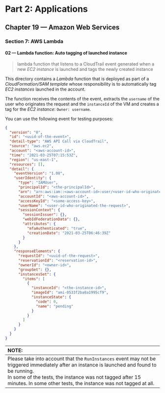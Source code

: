 # Part 2: Applications
## Chapter 19 &mdash; Amazon Web Services
### Section 7: AWS Lambda
#### 02 &mdash; Lambda function: Auto tagging of launched instance
> lambda function that listens to a CloudTrail event generated when a new *EC2 instance* is launched and tags the newly created instance

This directory contains a *Lambda* function that is deployed as part of a *CloudFormation/SAM template* whose responsibility is to automatically tag *EC2 instances* launched in the account.

The function receives the contents of the event, extracts the `username` of the user who originates the request and the `instanceId` of the VM and creates a tag for the *EC2 instance*: `Owner: username`.

You can use the following event for testing purposes:

```json
{
  "version": "0",
  "id": "<uuid-of-the-event>",
  "detail-type": "AWS API Call via CloudTrail",
  "source": "aws.ec2",
  "account": "<aws-account-id>",
  "time": "2021-03-25T07:15:53Z",
  "region": "us-east-1",
  "resources": [],
  "detail": {
    "eventVersion": "1.08",
    "userIdentity": {
      "type": "IAMUser",
      "principalId": "<the-principalId>",
      "arn": "arn:aws:iam::<aws-account-id>:user/<user-id-who-originated-the-request>",
      "accountId": "<aws-account-id>",
      "accessKeyId": "<some-access-key>",
      "userName": "<user-id-who-originated-the-request>",
      "sessionContext": {
        "sessionIssuer": {},
        "webIdFederationData": {},
        "attributes": {
          "mfaAuthenticated": "true",
          "creationDate": "2021-03-25T06:46:39Z"
        }
      }
    },
    "responseElements": {
      "requestId": "<uuid-of-the-request>",
      "reservationId": "<reservation-id>",
      "ownerId": "<owner-id>",
      "groupSet": {},
      "instancesSet": {
        "items": [
          {
            "instanceId": "<the-instance-id>",
            "imageId": "ami-0533f2ba8a1995cf9",
            "instanceState": {
              "code": 0,
              "name": "pending"
            }
          }
        ]
      }
    }
  }
}
```

| NOTE: |
| :---- |
| Please take into account that the `RunInstances` event may not be triggered immediately after an instance is launched and found to be running.<br>In some of the tests, the instance was not tagged after 15 minutes. In some other tests, the instance was not tagged at all. |